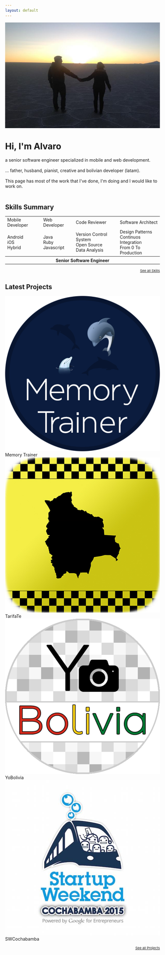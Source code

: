```yaml
---
layout: default
---
```




<div class="img-home-container">
	<a href="https://www.youtube.com/watch?v=1vPMD3wmaZo" target="_blank">
		<img src="/assets/home2.jpg" alt="Salar de Uyuni" class="img-home"/>
	</a>
</div>

<div class="back-home">
	<h1>Hi, I'm Alvaro</h1>
	a senior software engineer specialized in mobile and web development.
	<br/><br/>
	... father, husband, pianist, creative and bolivian developer (latam).
	<br/><br/>
	This page has most of the work that I've done, I'm doing and I would like to work on.<br/>
</div>

<br style="clear:both;"/>
<div class="line"></div>

## Skills Summary
<table class="home-table">
	<tr>
		<td>Mobile Developer</td>
		<td>Web Developer</td>
		<td>Code Reviewer</td>
		<td>Software Architect</td>
	</tr>	
	<tr>
		<td>
			Android<br/>
			iOS<br/>
			Hybrid<br/>
		</td>
		<td>
			Java<br/>
			Ruby<br/>
			Javascript<br/>
		</td>
		<td>
			Version Control System<br/>
			Open Source<br/>
			Data Analysis<br/>
		</td>
		<td>
			Design Patterns<br/>			
			Continuos Integration<br/>
			From 0 To Production<br/>
		</td>
	</tr>	
	<tr>
		<th colspan="4">
			Senior Software Engineer
		</th>
	</tr>		
</table>
<a href="/skills" style="float:right; font-size: 11px;">See all Skills</a>

<br style="clear:both;"/>
<div class="line"></div>

## Latest Projects

<div class="box-home">
	<img src="/assets/apps/memorytrainer.png" alt="Memory Trainer" class="img-home-app"/>
	<span class="box-legend">Memory Trainer</span>
</div>

<div class="box-home">
	<img src="/assets/apps/tarifate.png" alt="TarifaTe" class="img-home-app"/>
	<span class="box-legend">TarifaTe</span>
</div>

<div class="box-home">
	<img src="/assets/apps/yobolivia.png" alt="YoBolivia" class="img-home-app"/>
	<span class="box-legend">YoBolivia</span>
</div>

<div class="box-home">
	<img src="/assets/apps/swcochabamba.jpg" alt="SWCochabamba" class="img-home-app"/>
	<span class="box-legend">SWCochabamba</span>
</div>

<a href="/projects" style="float:right; font-size: 11px;">See all Projects</a>
<br/><br style="clear: both;"/>


